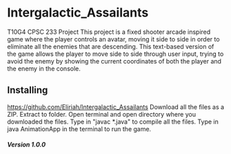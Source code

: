 # Intergalactic_Assailants
T10G4
CPSC 233 Project
This project is a fixed shooter arcade inspired game where the player controls an avatar, moving it side to side in order to eliminate all the enemies that are descending. This text-based version of the game allows the player to move side to side through user input, trying to avoid the enemy by showing the current coordinates of both the player and the enemy in the console.

## Installing
https://github.com/Eliriah/Intergalactic_Assailants
Download all the files as a ZIP.
Extract to folder.
Open terminal and open directory where you downloaded the files.
Type in "javac *.java" to compile all the files.
Type in java AnimationApp in the terminal to run the game.

##### Version 1.0.0
